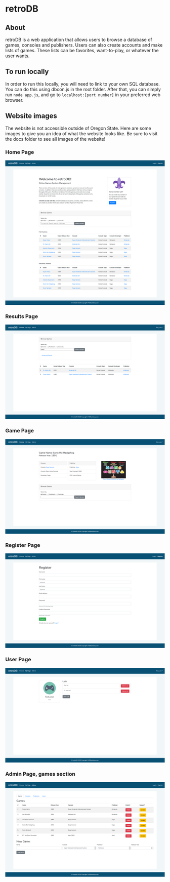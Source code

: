 # retroDB

## About
retroDB is a web application that allows users to browse a database of games, consoles and publishers. Users can also create accounts and make lists of games. These lists can be favorites, want-to-play, or whatever the user wants.

## To run locally
In order to run this locally, you will need to link to your own SQL database. You can do this using dbcon.js in the root folder. After that, you can simply run `node app.js`, and go to `localhost:[port number]` in your preferred web browser.

## Website images
The website is not accessible outside of Oregon State. Here are some images to give you an idea of what the website looks like. Be sure to visit the docs folder to see all images of the website!

### Home Page
![Home page](docs/websiteImages/home.png)

### Results Page
![Results page](docs/websiteImages/searchresults.png)

### Game Page
![Game page](docs/websiteImages/gamepage.png)

### Register Page
![Register page](docs/websiteImages/register.png)

### User Page
![User page](docs/websiteImages/userpage.png)

### Admin Page, games section
![Admin page](docs/websiteImages/admingames.png)